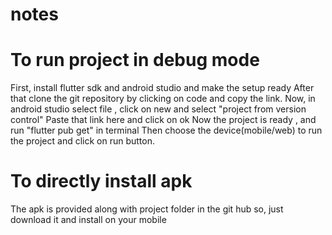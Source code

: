 # notes
# To run project in debug mode
First, install flutter sdk and android studio and make the setup ready
After that clone the git repository by clicking on code and copy the link.
Now, in android studio select file , click on new and select "project from version control"
Paste that link here and click on ok
Now the project is ready , and run "flutter pub get" in terminal
Then choose the device(mobile/web) to run the project and click on run button.

# To directly install apk
The apk is provided along with project folder in the git hub so, just download it and install on your mobile